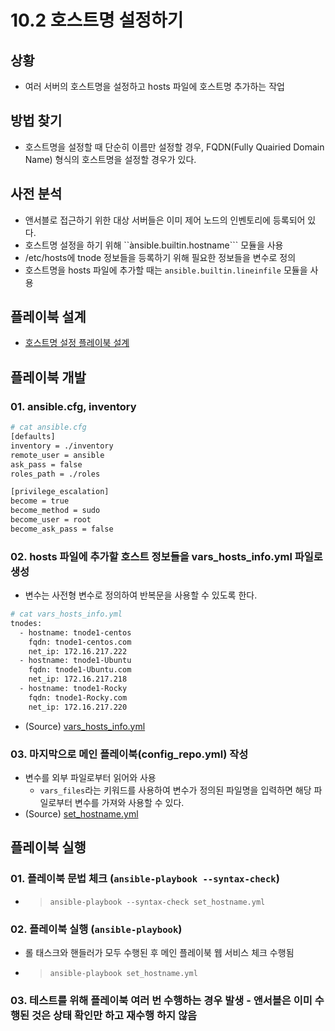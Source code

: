# 10.2 호스트명 설정하기

## 상황
  - 여러 서버의 호스트명을 설정하고 hosts 파일에 호스트명 추가하는 작업

## 방법 찾기
  - 호스트명을 설정할 때 단순히 이름만 설정할 경우, FQDN(Fully Quairied Domain Name) 형식의 호스트명을 설정할 경우가 있다.

## 사전 분석
  - 앤서블로 접근하기 위한 대상 서버들은 이미 제어 노드의 인벤토리에 등록되어 있다.
  - 호스트명 설정을 하기 위해 ``ànsible.builtin.hostname``` 모듈을 사용
  - /etc/hosts에 tnode 정보들을 등록하기 위해 필요한 정보들을 변수로 정의
  - 호스트명을 hosts 파일에 추가할 때는  ```ansible.builtin.lineinfile``` 모듈을 사용

## 플레이북 설계
  - [호스트명 설정 플레이북 설계](https://docs.google.com/presentation/d/1zG0envKk27-t223Vm1V20ksPz2qr9PQ-yqAR8W_fUXE/edit#slide=id.g2de1bcb5aec_0_192)

## 플레이북 개발
### 01. ansible.cfg, inventory
  ```sh
  # cat ansible.cfg
  [defaults]
  inventory = ./inventory
  remote_user = ansible
  ask_pass = false
  roles_path = ./roles

  [privilege_escalation]
  become = true
  become_method = sudo
  become_user = root
  become_ask_pass = false
  ```

### 02. hosts 파일에 추가할 호스트 정보들을 vars_hosts_info.yml 파일로 생성
  - 변수는 사전형 변수로 정의하여 반복문을 사용할 수 있도록 한다.
  ```sh
  # cat vars_hosts_info.yml
  tnodes:
    - hostname: tnode1-centos
      fqdn: tnode1-centos.com
      net_ip: 172.16.217.222
    - hostname: tnode1-Ubuntu
      fqdn: tnode1-Ubuntu.com
      net_ip: 172.16.217.218
    - hostname: tnode1-Rocky
      fqdn: tnode1-Rocky.com
      net_ip: 172.16.217.220
  ```
  - (Source) [vars_hosts_info.yml](./vars_hosts_info.yml)

### 03. 마지막으로 메인 플레이북(config_repo.yml) 작성
  - 변수를 외부 파일로부터 읽어와 사용
    + ```vars_files```라는 키워드를 사용하여 변수가 정의된 파일명을 입력하면 해당 파일로부터 변수를 가져와 사용할 수 있다.
  - (Source) [set_hostname.yml](./set_hostname.yml)

## 플레이북 실행
### 01. 플레이북 문법 체크 (```ansible-playbook --syntax-check```)
  - > ```ansible-playbook --syntax-check set_hostname.yml```

### 02. 플레이북 실행 (```ansible-playbook```)
  - 롤 태스크와 핸들러가 모두 수행된 후 메인 플레이북 웹 서비스 체크 수행됨
  - > ```ansible-playbook set_hostname.yml```

### 03. 테스트를 위해 플레이북 여러 번 수행하는 경우 발생 - 앤서블은 이미 수행된 것은 상태 확인만 하고 재수행 하지 않음

